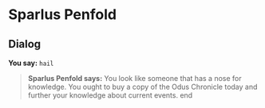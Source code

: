 # Sparlus Penfold


## Dialog

**You say:** `hail`



>**Sparlus Penfold says:** You look like someone that has a nose for knowledge. You ought to buy a copy of the Odus Chronicle today and further your knowledge about current events.
end

